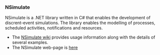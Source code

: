 ### NSimulate

NSimulate is a .NET library written in C# that enables the development of discrent-event simulations. The library enables the modelling of processes, scheduled activities, notifications and resources. 

 * The [NSimulate wiki](http://www.github.com/phillp/NSimulate/wiki) provides usage information along with the details of several examples.
 * The NSimulate web-page is [here](http://phillp.github.com/NSimulate)
 
 
 
